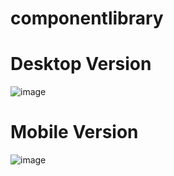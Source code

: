 # componentlibrary
# Desktop Version
![image](https://user-images.githubusercontent.com/75484187/113476192-9d011b00-9497-11eb-941d-0e0820044ce5.png)
# Mobile Version
![image](https://user-images.githubusercontent.com/75484187/113476222-bbffad00-9497-11eb-94bd-8ca0016d6b35.png)
